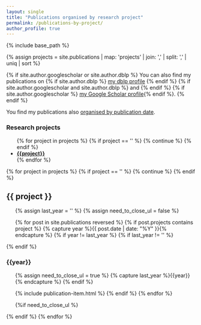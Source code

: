 ```yaml
---
layout: single
title: "Publications organised by research project"
permalink: /publications-by-project/
author_profile: true
---
```

{% include base_path %}

{% assign projects =  site.publications | map: 'projects' | join: ','  | split: ',' | uniq | sort %}

 {% if site.author.googlescholar or site.author.dblp %} 
  You can also find my publications on {% if site.author.dblp %} <a href="{{site.author.dblp}}">my dblp profile</a> {% endif %} {% if site.author.googlescholar and site.author.dblp %} and {% endif %} {% if site.author.googlescholar %} <a href="{{site.author.googlescholar}}">my Google Scholar profile</a>{% endif %}.
 {% endif %} 

You find my publications also [organised by publication date](/publications/).

<h3>Research projects</h3>
<ul style="padding-left: 2em;">
{% for project in projects  %}
  {% if project == '' %}
    {% continue %}
  {% endif %}
<li style="margin-bottom: 0em;"><strong><a href="#{{project | downcase | replace:' ','-'}}">{{project}}</a></strong></li>
{% endfor %}
</ul>

{% for project in projects %}
  {% if project == '' %}
    {% continue %}
  {% endif %}
  <h2 id="{{project | downcase | replace:' ','-'}}">{{ project }}</h2>
  <ul>

{% assign last_year = '' %}
{% assign need_to_close_ul = false %}

{% for post in site.publications reversed  %}
{% if post.projects contains project %}
  {% capture year %}{{ post.date | date: "%Y" }}{% endcapture %}
  {% if year != last_year %}
    {% if last_year != '' %}
</ul>
    {% endif %}
<h3 id="{{ year }}-ref">{{year}}</h3>
<ul>
  {% assign need_to_close_ul = true %}
  {% capture last_year %}{{year}}{% endcapture %}
  {% endif %}

  {% include publication-item.html %}
{% endif %}
{% endfor %}

{%if need_to_close_ul %}
</ul>
{% endif %}

  </ul>
{% endfor %}
